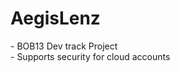 <h1>AegisLenz</h1>

<p align="left">
  - BOB13 Dev track Project<br/>
  - Supports security for cloud accounts<br/>
</p>

